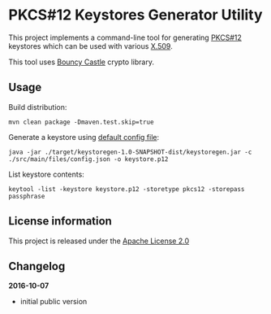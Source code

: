 PKCS#12 Keystores Generator Utility
===================================

This project implements a command-line tool for generating [PKCS#12](https://en.wikipedia.org/wiki/PKCS_12)
keystores which can be used with various [X.509](https://en.wikipedia.org/wiki/X.509).

This tool uses [Bouncy Castle](https://www.bouncycastle.org/java.html) crypto library.

Usage
-----

Build distribution:

    mvn clean package -Dmaven.test.skip=true

Generate a keystore using [default config file](https://github.com/akashche/keystore-generator/blob/master/src/main/files/config.json):

    java -jar ./target/keystoregen-1.0-SNAPSHOT-dist/keystoregen.jar -c ./src/main/files/config.json -o keystore.p12

List keystore contents:

    keytool -list -keystore keystore.p12 -storetype pkcs12 -storepass passphrase

License information
-------------------

This project is released under the [Apache License 2.0](http://www.apache.org/licenses/LICENSE-2.0)

Changelog
---------

**2016-10-07**

 * initial public version